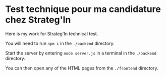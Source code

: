 # Test technique pour ma candidature chez Strateg'In

Here is my work for Strateg'In technical test.

You will need to run `npm i` in the `./backend` directory.

Start the server by entering `node server.js` in a terminal in the `./backend` directory.

You can then open any of the HTML pages from the `./frontend` directory.
